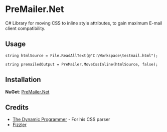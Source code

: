 PreMailer.Net
==========

C# Library for moving CSS to inline style attributes, to gain maximum E-mail client compatibility.

Usage
---------

    string htmlSource = File.ReadAllText(@"C:\Workspace\testmail.html");
    
    string premailedOutput = PreMailer.MoveCssInline(htmlSource, false);

Installation
----------
**NuGet**: [PreMailer.Net](http://www.myget.org/feed/advancedreipublic/package/PreMailer.Net)



Credits
-------

* [The Dynamic Programmer](http://blog.dynamicprogrammer.com/2008/01/20/CSSParserClassInNET.aspx) - For his CSS parser
* [Fizzler](http://code.google.com/p/fizzler/)